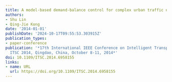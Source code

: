 ```yaml
---
title: A model-based demand-balance control for complex urban traffic networks
authors:
- Shu Lin
- Qing-Jie Kong
date: '2014-01-01'
publishDate: '2024-10-17T09:55:53.303915Z'
publication_types:
- paper-conference
publication: '*17th International IEEE Conference on Intelligent Transportation Systems,
  ITSC 2014, Qingdao, China, October 8-11, 2014*'
doi: 10.1109/ITSC.2014.6958155
links:
- name: URL
  url: https://doi.org/10.1109/ITSC.2014.6958155
---
```

